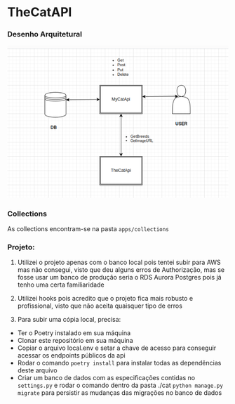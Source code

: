 # TheCatAPI
### Desenho Arquitetural

![Arquitetura](/apps/architecture/arq.png)

### Collections
As collections encontram-se na pasta `apps/collections`

### Projeto:

1. Utilizei o projeto apenas com o banco local pois tentei subir para AWS mas não consegui, visto que deu alguns erros de Authorização, mas se fosse usar um banco de produção seria o RDS Aurora Postgres pois já tenho uma certa familiaridade

2. Utilizei hooks pois acredito que o projeto fica mais robusto e profissional, visto que não aceita quaisquer tipo de erros

3. Para subir uma cópia local, precisa:
- Ter o Poetry instalado em sua máquina
- Clonar este repositório em sua máquina
- Copiar o arquivo local.env e setar a chave de acesso para conseguir acessar os endpoints públicos da api
- Rodar o comando `poetry install` para instalar todas as dependências deste arquivo
- Criar um banco de dados com as especificações contidas no `settings.py` e rodar o comando dentro da pasta ./cat `python manage.py migrate` para persistir as mudanças das migrações no banco de dados
